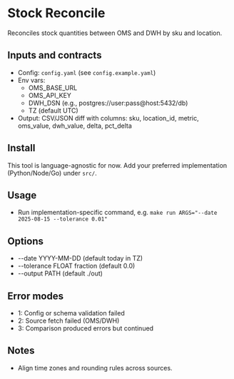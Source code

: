# Stock Reconcile

Reconciles stock quantities between OMS and DWH by sku and location.

## Inputs and contracts

- Config: `config.yaml` (see `config.example.yaml`)
- Env vars:
  - OMS_BASE_URL
  - OMS_API_KEY
  - DWH_DSN (e.g., postgres://user:pass@host:5432/db)
  - TZ (default UTC)
- Output: CSV/JSON diff with columns: sku, location_id, metric, oms_value, dwh_value, delta, pct_delta

## Install

This tool is language-agnostic for now. Add your preferred implementation (Python/Node/Go) under `src/`.

## Usage

- Run implementation-specific command, e.g. `make run ARGS="--date 2025-08-15 --tolerance 0.01"`

## Options

- --date YYYY-MM-DD (default today in TZ)
- --tolerance FLOAT fraction (default 0.0)
- --output PATH (default ./out)

## Error modes

- 1: Config or schema validation failed
- 2: Source fetch failed (OMS/DWH)
- 3: Comparison produced errors but continued

## Notes

- Align time zones and rounding rules across sources.
